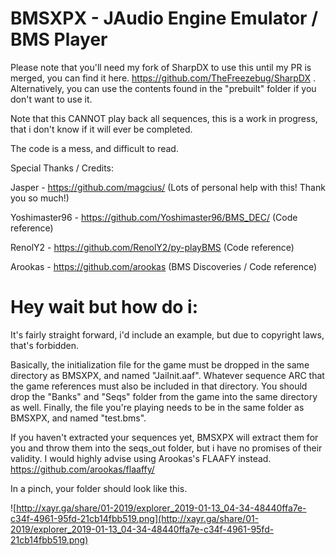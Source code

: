 # BMSXPX - JAudio Engine Emulator / BMS Player 

Please note that you'll need my fork of SharpDX to use this until my PR is merged, you can find it here.  https://github.com/TheFreezebug/SharpDX . Alternatively, you can use the contents found in the "prebuilt" folder if you don't want to use it. 

Note that this CANNOT play back all sequences, this is a work in progress, that i don't know if it will ever be completed. 

The code is a mess, and difficult to read. 



Special Thanks / Credits: 


Jasper - https://github.com/magcius/  (Lots of personal help with this! Thank you so much!)

Yoshimaster96 - https://github.com/Yoshimaster96/BMS_DEC/ (Code reference)

RenolY2 - https://github.com/RenolY2/py-playBMS  (Code reference)
 
Arookas - https://github.com/arookas (BMS Discoveries / Code reference)


# Hey wait but how do i: 

It's fairly straight forward, i'd include an example, but due to copyright laws, that's forbidden. 

Basically, the initialization file for the game must be dropped in the same directory as BMSXPX, and named "JaiInit.aaf".
Whatever sequence ARC that the game references must also be included in that directory. You should drop the "Banks" and "Seqs" folder from the game into the same directory as well. 
Finally, the file you're playing needs to be in the same folder as BMSXPX, and named "test.bms". 

If you haven't extracted your sequences yet, BMSXPX will extract them for you and throw them into the seqs_out folder, but i have no promises of their validity.  I would highly advise using Arookas's FLAAFY instead. https://github.com/arookas/flaaffy/

In a pinch, your folder should look like this. 

![http://xayr.ga/share/01-2019/explorer_2019-01-13_04-34-48440ffa7e-c34f-4961-95fd-21cb14fbb519.png](http://xayr.ga/share/01-2019/explorer_2019-01-13_04-34-48440ffa7e-c34f-4961-95fd-21cb14fbb519.png)








